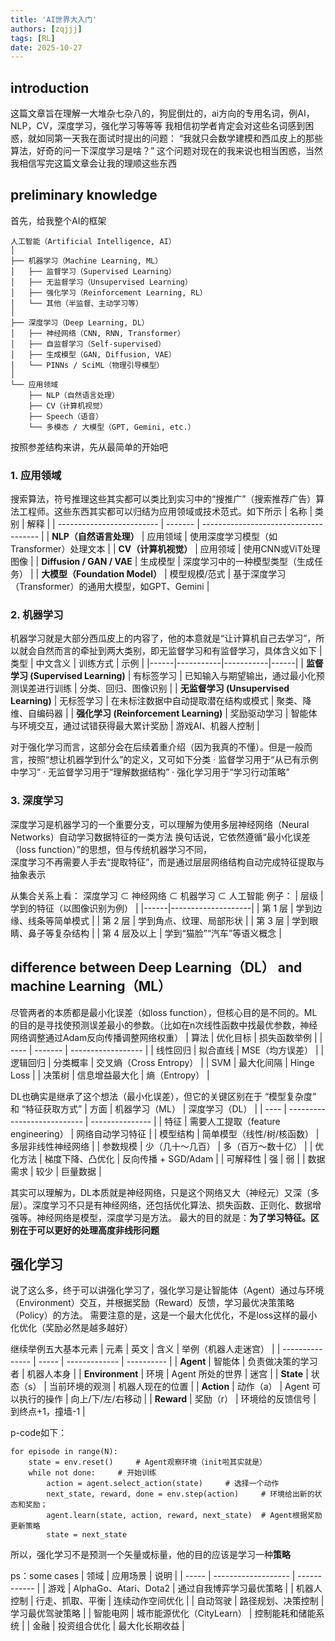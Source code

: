 ```yaml
---
title: 'AI世界大入门'
authors: [zqjjj]
tags: [RL]
date: 2025-10-27
---
```


## introduction
这篇文章旨在理解一大堆杂七杂八的，狗屁倒灶的，ai方向的专用名词，例AI，NLP，CV，深度学习，强化学习等等等
我相信初学者肯定会对这些名词感到困惑，就如同第一天我在面试时提出的问题：
“我就只会数学建模和西瓜皮上的那些算法，好奇的问一下深度学习是啥？”
这个问题对现在的我来说也相当困惑，当然我相信写完这篇文章会让我的理顺这些东西
## preliminary knowledge
首先，给我整个AI的框架
```
人工智能（Artificial Intelligence, AI）
│
├── 机器学习（Machine Learning, ML）
│   ├── 监督学习（Supervised Learning）
│   ├── 无监督学习（Unsupervised Learning）
│   ├── 强化学习（Reinforcement Learning, RL）
│   └── 其他（半监督、主动学习等）
│
├── 深度学习（Deep Learning, DL）
│   ├── 神经网络（CNN, RNN, Transformer）
│   ├── 自监督学习（Self-supervised）
│   ├── 生成模型（GAN, Diffusion, VAE）
│   └── PINNs / SciML（物理引导模型）
│
└── 应用领域
    ├── NLP（自然语言处理）
    ├── CV（计算机视觉）
    ├── Speech（语音）
    └── 多模态 / 大模型（GPT, Gemini, etc.）

```
按照参差结构来讲，先从最简单的开始吧
### 1. 应用领域
搜索算法，符号推理这些其实都可以类比到实习中的“搜推广”（搜索推荐广告）算法工程师。这些东西其实都可以归结为应用领域或技术范式。如下所示
| 名称                        | 类别      | 解释                                    |
| ------------------------- | ------- | ------------------------------------- |
| **NLP（自然语言处理）**           | 应用领域    | 使用深度学习模型（如Transformer）处理文本            |
| **CV（计算机视觉）**             | 应用领域    | 使用CNN或ViT处理图像                         |
| **Diffusion / GAN / VAE** | 生成模型    | 深度学习中的一种模型类型（生成任务）                    |
| **大模型（Foundation Model）** | 模型规模/范式 | 基于深度学习（Transformer）的通用大模型，如GPT、Gemini |

### 2. 机器学习
机器学习就是大部分西瓜皮上的内容了，他的本意就是“让计算机自己去学习”，所以就会自然而言的牵扯到两大类别，即无监督学习和有监督学习，具体含义如下
| 类型 | 中文含义 | 训练方式 | 示例 |
|------|-----------|-----------|------|
| **监督学习 (Supervised Learning)** | 有标签学习 | 已知输入与期望输出，通过最小化预测误差进行训练 | 分类、回归、图像识别 |
| **无监督学习 (Unsupervised Learning)** | 无标签学习 | 在未标注数据中自动提取潜在结构或模式 | 聚类、降维、自编码器 |
| **强化学习 (Reinforcement Learning)** | 奖励驱动学习 | 智能体与环境交互，通过试错获得最大累计奖励 | 游戏AI、机器人控制 |

对于强化学习而言，这部分会在后续着重介绍（因为我真的不懂）。但是一般而言，按照“想让机器学到什么”的定义，又可如下分类
· 监督学习用于“从已有示例中学习”
· 无监督学习用于“理解数据结构”
· 强化学习用于“学习行动策略”

### 3. 深度学习
深度学习是机器学习的一个重要分支，可以理解为使用多层神经网络（Neural Networks）自动学习数据特征的一类方法
换句话说，它依然遵循“最小化误差（loss function）”的思想，但与传统机器学习不同，  
深度学习不再需要人手去“提取特征”，而是通过层层网络结构自动完成特征提取与抽象表示

从集合关系上看：
深度学习 ⊂ 神经网络 ⊂ 机器学习 ⊂ 人工智能
例子：
| 层级 | 学到的特征（以图像识别为例） |
|------|--------------------|
| 第 1 层 | 学到边缘、线条等简单模式 |
| 第 2 层 | 学到角点、纹理、局部形状 |
| 第 3 层 | 学到眼睛、鼻子等复杂结构 |
| 第 4 层及以上 | 学到“猫脸”“汽车”等语义概念 |



## difference between Deep Learning（DL） and machine Learning（ML）
尽管两者的本质都是最小化误差（如loss function），但核心目的是不同的。ML的目的是寻找使预测误差最小的参数。（比如在n次线性函数中找最优参数，神经网络调整通过Adam反向传播调整网络权重）
| 算法   | 优化目标    | 损失函数举例             |
| ---- | ------- | ------------------ |
| 线性回归 | 拟合直线    | MSE（均方误差）          |
| 逻辑回归 | 分类概率    | 交叉熵（Cross Entropy） |
| SVM  | 最大化间隔   | Hinge Loss         |
| 决策树  | 信息增益最大化 | 熵（Entropy）         |

DL也确实是继承了这个想法（最小化误差），但它的关键区别在于 “模型复杂度” 和 “特征获取方式”
| 方面   | 机器学习（ML）                    | 深度学习（DL）        |
| ---- | --------------------------- | --------------- |
| 特征   | 需要人工提取（feature engineering） | 网络自动学习特征        |
| 模型结构 | 简单模型（线性/树/核函数）              | 多层非线性神经网络       |
| 参数规模 | 少（几十～几百）                    | 多（百万～数十亿）       |
| 优化方法 | 梯度下降、凸优化                    | 反向传播 + SGD/Adam |
| 可解释性 | 强                           | 弱               |
| 数据需求 | 较少                          | 巨量数据            |

其实可以理解为，DL本质就是神经网络，只是这个网络又大（神经元）又深（多层）。深度学习不只是有神经网络，还包括优化算法、损失函数、正则化、数据增强等。神经网络是模型，深度学习是方法。
最大的目的就是：**为了学习特征。区别在于可以更好的处理高度非线形问题**

## 强化学习
说了这么多，终于可以讲强化学习了，强化学习是让智能体（Agent）通过与环境（Environment）交互，并根据奖励（Reward）反馈，学习最优决策策略（Policy）的方法。
需要注意的是，这是一个最大化优化，不是loss这样的最小化优化（奖励必然是越多越好）

继续举例五大基本元素
| 元素              | 英文    | 含义            | 举例（机器人走迷宫） |
| --------------- | ----- | ------------- | ---------- |
| **Agent**       | 智能体   | 负责做决策的学习者     | 机器人本身      |
| **Environment** | 环境    | Agent 所处的世界   | 迷宫         |
| **State**       | 状态（s） | 当前环境的观测       | 机器人现在的位置   |
| **Action**      | 动作（a） | Agent 可以执行的操作 | 向上/下/左/右移动 |
| **Reward**      | 奖励（r） | 环境给的反馈信号      | 到终点+1，撞墙-1 |

p-code如下：
```
for episode in range(N):
    state = env.reset()     # Agent观察环境（init啦其实就是）
    while not done:     # 开始训练
        action = agent.select_action(state)     # 选择一个动作
        next_state, reward, done = env.step(action)     # 环境给出新的状态和奖励；
        agent.learn(state, action, reward, next_state)  # Agent根据奖励更新策略
        state = next_state

```
所以，强化学习不是预测一个矢量或标量，他的目的应该是学习一种**策略**

ps：some cases
| 领域    | 应用场景                | 说明           |
| ----- | ------------------- | ------------ |
| 游戏    | AlphaGo、Atari、Dota2 | 通过自我博弈学习最优策略 |
| 机器人控制 | 行走、抓取、平衡            | 连续动作空间优化     |
| 自动驾驶  | 路径规划、决策控制           | 学习最优驾驶策略     |
| 智能电网  | 城市能源优化（CityLearn）   | 控制能耗和储能系统    |
| 金融    | 投资组合优化              | 最大化长期收益      |



